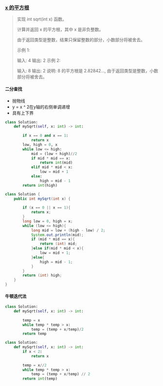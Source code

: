 ### [x 的平方根](https://leetcode-cn.com/problems/sqrtx/)

> 实现 int sqrt(int x) 函数。
>
> 计算并返回 x 的平方根，其中 x 是非负整数。
>
> 由于返回类型是整数，结果只保留整数的部分，小数部分将被舍去。
>
> 示例 1:
>
> 输入: 4
> 输出: 2
> 示例 2:
>
> 输入: 8
> 输出: 2
> 说明: 8 的平方根是 2.82842..., 
>      由于返回类型是整数，小数部分将被舍去。

#### 二分查找

- 抛物线
- y = x ^ 2在y轴的右侧单调递增
- 具有上下界

```python
class Solution:
    def mySqrt(self, x: int) -> int:
        
        if x == 0 and x == 1:
            return x
        low, high = 0, x
        while low <= high:
            mid = (low + high)//2
            if mid * mid == x:
                return int(mid)
            elif mid * mid < x:
                low = mid + 1
            else:
                high = mid - 1
        return int(high)
```

```java
class Solution {
    public int mySqrt(int x) {
        
        if (x == 0 || x == 1){
            return x;
        }
        long low = 0, high = x;
        while (low <= high){
            long mid = low + (high - low) / 2;
            System.out.println(mid);
            if (mid * mid == x){
                return (int) mid;
            }else if(mid * mid < x){
                low = mid + 1;
            }else{
                high = mid - 1;
            }
        }
        return (int) high;
    }
}
```

#### 牛顿迭代法

```python
class Solution:
    def mySqrt(self, x: int) -> int:
        
        temp = x
        while temp * temp > x:
            temp = (temp + x/temp)/2
        return temp
```

```python
class Solution:
    def mySqrt(self, x: int) -> int:
        if x < 2:
            return x
        
        temp = x//2
        while temp * temp > x:
            temp = (temp + x/temp) // 2
        return int(temp)
```

